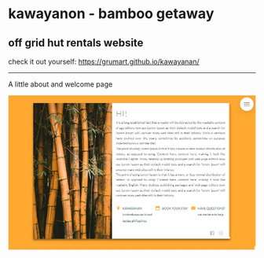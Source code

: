 # kawayanon - bamboo getaway
## off grid hut rentals website 

check it out yourself: https://grumart.github.io/kawayanan/

<hr>
A little about and welcome page

![Screenshot](./img/screenshot-1.jpg)



